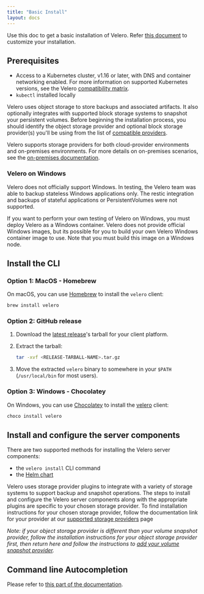 ```yaml
---
title: "Basic Install"
layout: docs
---
```


Use this doc to get a basic installation of Velero.
Refer [this document](customize-installation.md) to customize your installation.

## Prerequisites

- Access to a Kubernetes cluster, v1.16 or later, with DNS and container networking enabled. For more information on supported Kubernetes versions, see the Velero [compatibility matrix](https://github.com/vmware-tanzu/velero#velero-compatabilty-matrix).
- `kubectl` installed locally

Velero uses object storage to store backups and associated artifacts. It also optionally integrates with supported block storage systems to snapshot your persistent volumes. Before beginning the installation process, you should identify the object storage provider and optional block storage provider(s) you'll be using from the list of [compatible providers][0].

Velero supports storage providers for both cloud-provider environments and on-premises environments. For more details on on-premises scenarios, see the [on-premises documentation][2].

### Velero on Windows

Velero does not officially support Windows. In testing, the Velero team was able to backup stateless Windows applications only. The restic integration and backups of stateful applications or PersistentVolumes were not supported.

If you want to perform your own testing of Velero on Windows, you must deploy Velero as a Windows container. Velero does not provide official Windows images, but its possible for you to build your own Velero Windows container image to use. Note that you must build this image on a Windows node.

## Install the CLI

### Option 1: MacOS - Homebrew

On macOS, you can use [Homebrew](https://brew.sh) to install the `velero` client:

```bash
brew install velero
```

### Option 2: GitHub release

1. Download the [latest release][1]'s tarball for your client platform.
1. Extract the tarball:

   ```bash
   tar -xvf <RELEASE-TARBALL-NAME>.tar.gz
   ```

1. Move the extracted `velero` binary to somewhere in your `$PATH` (`/usr/local/bin` for most users).

### Option 3: Windows - Chocolatey

On Windows, you can use [Chocolatey](https://chocolatey.org/install) to install the [velero](https://chocolatey.org/packages/velero) client:

```powershell
choco install velero
```

## Install and configure the server components

There are two supported methods for installing the Velero server components:

- the `velero install` CLI command
- the [Helm chart](https://vmware-tanzu.github.io/helm-charts/)

Velero uses storage provider plugins to integrate with a variety of storage systems to support backup and snapshot operations. The steps to install and configure the Velero server components along with the appropriate plugins are specific to your chosen storage provider. To find installation instructions for your chosen storage provider, follow the documentation link for your provider at our [supported storage providers][0] page

_Note: if your object storage provider is different than your volume snapshot provider, follow the installation instructions for your object storage provider first, then return here and follow the instructions to [add your volume snapshot provider][4]._

## Command line Autocompletion

Please refer to [this part of the documentation][5].

[0]: supported-providers.md
[1]: https://github.com/vmware-tanzu/velero/releases/latest
[2]: on-premises.md
[3]: overview-plugins.md
[4]: customize-installation.md#install-an-additional-volume-snapshot-provider
[5]: customize-installation.md#optional-velero-cli-configurations
